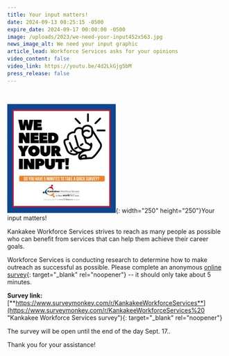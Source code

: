 ```yaml
---
title: Your input matters!
date: 2024-09-13 08:25:15 -0500
expire_date: 2024-09-17 00:00:00 -0500
image: /uploads/2023/we-need-your-input452x563.jpg
news_image_alt: We need your input graphic
article_lead: Workforce Services asks for your opinions
video_content: false
video_link: https://youtu.be/4d2LkGjg5bM
press_release: false
---
```

&nbsp;

![We need your input - Do you have 5 minutes to take a quick survey?](/uploads/2023/we-need-your-input250x250.jpg "Workforce Services &quot;we need your input&quot; graphic"){: width="250" height="250"}Your input matters!

Kankakee Workforce Services strives to reach as many people as possible who can benefit from services that can help them achieve their career goals.

Workforce Services is conducting research to determine how to make outreach as successful as possible. Please complete an anonymous [online survey](https://www.surveymonkey.com/r/KankakeeWorkforceServices%20 "Kankakee Workforce Services survey"){: target="_blank" rel="noopener"} -- it should only take about 5 minutes.

**Survey link:** [**https://www.surveymonkey.com/r/KankakeeWorkforceServices**](https://www.surveymonkey.com/r/KankakeeWorkforceServices%20 "Kankakee Workforce Services survey"){: target="_blank" rel="noopener"}

The survey will be open until the end of the day Sept. 17..

Thank you for your assistance!

&nbsp;
